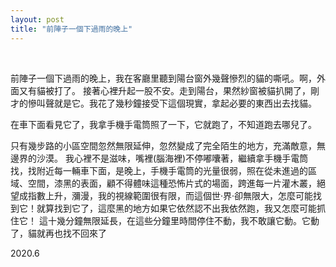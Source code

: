 ```yaml
---
layout: post
title: "前陣子一個下過雨的晚上"
---
```


  
&nbsp;
&nbsp;



前陣子一個下過雨的晚上，我在客廳里聽到陽台窗外幾聲慘烈的貓的嘶吼。啊，外面又有貓被打了。
接著心裡升起一股不安。走到陽台，果然紗窗被貓扒開了，剛才的慘叫聲就是它。我花了幾秒鐘接受下這個現實，拿起必要的東西出去找貓。

在車下面看見它了，我拿手機手電筒照了一下，它就跑了，不知道跑去哪兒了。

只有幾步路的小區空間忽然無限延伸，忽然變成了完全陌生的地方，充滿敵意，無邊界的沙漠。
我心裡不是滋味，嘴裡(腦海裡)不停嘟囔著，繼續拿手機手電筒找，找附近每一輛車下面，是晚上，手機手電筒的光量很弱，照在從未進過的區域、空間，漆黑的表面，顧不得體味這種恐怖片式的場面，跨進每一片灌木叢，絕望成指數上升，瀰漫，我的視線範圍很有限，而這個世·界·卻無限大，怎麼可能找到它！就算找到它了，這麼黑的地方如果它依然認不出我依然跑，我又怎麼可能抓住它！
這十幾分鐘無限延長，在這些分鐘里時間停住不動，我不敢讓它動。它動了，貓就再也找不回來了

2020.6
